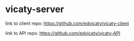 # vicaty-server

link to client repo: https://github.com/edvicaty/vicaty-client

link to API repo: https://github.com/edvicaty/vicaty-API

